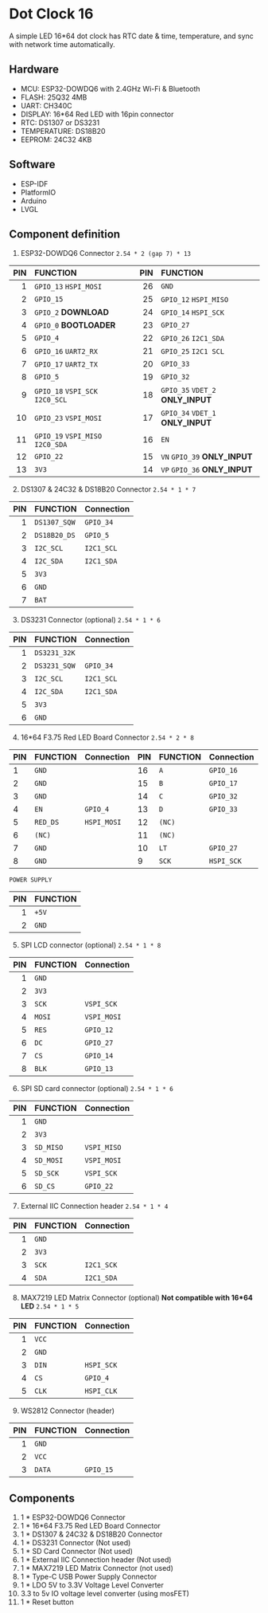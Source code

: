 # Dot Clock 16

A simple LED 16*64 dot clock has RTC date & time, temperature, and sync with network time automatically.

## Hardware

* MCU: ESP32-DOWDQ6 with 2.4GHz Wi-Fi & Bluetooth
* FLASH: 25Q32 4MB
* UART: CH340C
* DISPLAY: 16*64 Red LED with 16pin connector
* RTC: DS1307 or DS3231
* TEMPERATURE: DS18B20
* EEPROM: 24C32 4KB

## Software

* ESP-IDF
* PlatformIO
* Arduino
* LVGL

## Component definition

1. ESP32-DOWDQ6 Connector
   `2.54 * 2 (gap 7) * 13`

| PIN | FUNCTION                               | PIN | FUNCTION                                    |
| --: | :------------------------------------- | --: | :------------------------------------------ |
|   1 | `GPIO_13` `HSPI_MOSI`              |  26 | `GND`                                     |
|   2 | `GPIO_15`                            |  25 | `GPIO_12` `HSPI_MISO`                   |
|   3 | `GPIO_2` **DOWNLOAD**          |  24 | `GPIO_14` `HSPI_SCK`                    |
|   4 | `GPIO_0` **BOOTLOADER**       |  23 | `GPIO_27`                                 |
|   5 | `GPIO_4`                             |  22 | `GPIO_26` `I2C1_SDA`                    |
|   6 | `GPIO_16` `UART2_RX`               |  21 | `GPIO_25` `I2C1 SCL`                    |
|   7 | `GPIO_17` `UART2_TX`               |  20 | `GPIO_33`                                 |
|   8 | `GPIO_5`                             |  19 | `GPIO_32`                                 |
|   9 | `GPIO_18` `VSPI_SCK` `I2C0_SCL`  |  18 | `GPIO_35` `VDET_2` **ONLY_INPUT** |
|  10 | `GPIO_23` `VSPI_MOSI`              |  17 | `GPIO_34` `VDET_1` **ONLY_INPUT** |
|  11 | `GPIO_19` `VSPI_MISO` `I2C0_SDA` |  16 | `EN`                                      |
|  12 | `GPIO_22`                            |  15 | `VN` `GPIO_39` **ONLY_INPUT**     |
|  13 | `3V3`                                |  14 | `VP` `GPIO_36` **ONLY_INPUT**     |

2. DS1307 & 24C32 & DS18B20 Connector
   `2.54 * 1 * 7`

| PIN | FUNCTION       | Connection   |
| --: | :------------- | ------------ |
|   1 | `DS1307_SQW` | `GPIO_34`  |
|   2 | `DS18B20_DS` | `GPIO_5`   |
|   3 | `I2C_SCL`    | `I2C1_SCL` |
|   4 | `I2C_SDA`    | `I2C1_SDA` |
|   5 | `3V3`        |              |
|   6 | `GND`        |              |
|   7 | `BAT`        |              |

3. DS3231 Connector (optional)
   `2.54 * 1 * 6`

| PIN | FUNCTION       | Connection   |
| --: | :------------- | ------------ |
|   1 | `DS3231_32K` |              |
|   2 | `DS3231_SQW` | `GPIO_34`  |
|   3 | `I2C_SCL`    | `I2C1_SCL` |
|   4 | `I2C_SDA`    | `I2C1_SDA` |
|   5 | `3V3`        |              |
|   6 | `GND`        |              |

4. 16*64 F3.75 Red LED Board Connector
   `2.54 * 2 * 8`

| PIN | FUNCTION   | Connection    | PIN | FUNCTION | Connection   |
| --- | ---------- | ------------- | --- | -------- | ------------ |
| 1   | `GND`    |               | 16  | `A`    | `GPIO_16`  |
| 2   | `GND`    |               | 15  | `B`    | `GPIO_17`  |
| 3   | `GND`    |               | 14  | `C`    | `GPIO_32`  |
| 4   | `EN`     | `GPIO_4`    | 13  | `D`    | `GPIO_33`  |
| 5   | `RED_DS` | `HSPI_MOSI` | 12  | `(NC)` |              |
| 6   | `(NC)`   |               | 11  | `(NC)` |              |
| 7   | `GND`    |               | 10  | `LT`   | `GPIO_27`  |
| 8   | `GND`    |               | 9   | `SCK`  | `HSPI_SCK` |

`POWER SUPPLY`

| PIN | FUNCTION |
| --: | :------- |
|   1 | `+5V`  |
|   2 | `GND`  |

5. SPI LCD connector (optional)
   `2.54 * 1 * 8`

| PIN | FUNCTION | Connection    |
| --: | :------- | ------------- |
|   1 | `GND`  |               |
|   2 | `3V3`  |               |
|   3 | `SCK`  | `VSPI_SCK`  |
|   4 | `MOSI` | `VSPI_MOSI` |
|   5 | `RES`  | `GPIO_12`   |
|   6 | `DC`   | `GPIO_27`   |
|   7 | `CS`   | `GPIO_14`   |
|   8 | `BLK`  | `GPIO_13`   |

6. SPI SD card connector (optional)
   `2.54 * 1 * 6`

| PIN | FUNCTION    | Connection    |
| --: | :---------- | ------------- |
|   1 | `GND`     |               |
|   2 | `3V3`     |               |
|   3 | `SD_MISO` | `VSPI_MISO` |
|   4 | `SD_MOSI` | `VSPI_MOSI` |
|   5 | `SD_SCK`  | `VSPI_SCK`  |
|   6 | `SD_CS`   | `GPIO_22`   |

7. External IIC Connection header
   `2.54 * 1 * 4`

| PIN | FUNCTION | Connection   |
| --: | :------- | ------------ |
|   1 | `GND`  |              |
|   2 | `3V3`  |              |
|   3 | `SCK`  | `I2C1_SCK` |
|   4 | `SDA`  | `I2C1_SDA` |

8. MAX7219 LED Matrix Connector (optional)
   **Not compatible with 16*64 LED**
   `2.54 * 1 * 5`

| PIN | FUNCTION | Connection   |
| --: | :------- | ------------ |
|   1 | `VCC`  |              |
|   2 | `GND`  |              |
|   3 | `DIN`  | `HSPI_SCK` |
|   4 | `CS`   | `GPIO_4`   |
|   5 | `CLK`  | `HSPI_CLK` |

9. WS2812 Connector (header)

| PIN | FUNCTION | Connection  |
| --: | -------- | ----------- |
|   1 | `GND`  |             |
|   2 | `VCC`  |             |
|   3 | `DATA` | `GPIO_15` |

## Components

1. 1 * ESP32-DOWDQ6 Connector
2. 1 * 16*64 F3.75 Red LED Board Connector
3. 1 * DS1307 & 24C32 & DS18B20 Connector
4. 1 * DS3231 Connector (Not used)
5. 1 * SD Card Connector (Not used)
6. 1 * External IIC Connection header (Not used)
7. 1 * MAX7219 LED Matrix Connector (not used)
8. 1 * Type-C USB Power Supply Connector
9. 1 * LDO 5V to 3.3V Voltage Level Converter
10. 3.3 to 5v IO voltage level converter (using mosFET)
11. 1 * Reset button
